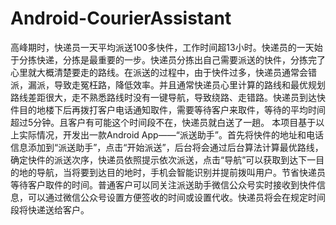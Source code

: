 # Android-CourierAssistant
高峰期时，快递员一天平均派送100多快件，工作时间超13小时。快递员的一天始于分拣快递，分拣是最重要的一步。快递员分拣出自己需要派送的快件，分拣完了心里就大概清楚要走的路线。在派送的过程中，由于快件过多，快递员通常会错派，漏派，导致走冤枉路，降低效率。并且通常快递员心里计算的路线和最优规划路线差距很大，走不熟悉路线时没有一键导航，导致绕路、走错路。快递员到达快件目的地楼下后再拨打客户电话通知取件，需要等待客户来取件，等待的平均时间超过5分钟。且客户有可能这个时间段不在，快递员就白送了一趟。 本项目基于以上实际情况，开发出一款Android App——“派送助手”。首先将快件的地址和电话信息添加到“派送助手”，点击“开始派送”，后台将会通过后台算法计算最优路线，确定快件的派送次序，快递员依照提示依次派送，点击“导航”可以获取到达下一目的地的导航，当将要到达目的地时，手机会智能识别并提前拨叫用户。节省快递员等待客户取件的时间。普通客户可以同关注派送助手微信公众号实时接收到快件信息，可以通过微信公众号设置方便签收的时间或设置代收。快递员将会在规定时间段将快递送给客户。
